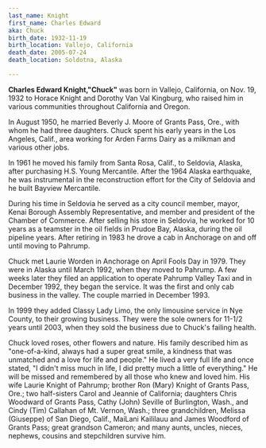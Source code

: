 ```yaml
---
last_name: Knight
first_name: Charles Edward
aka: Chuck
birth_date: 1932-11-19
birth_location: Vallejo, California
death_date: 2005-07-24
death_location: Soldotna, Alaska

---
```


**Charles Edward Knight,"Chuck"** was born in Vallejo, California, on Nov. 19, 1932 to Horace Knight and Dorothy Van Val Kingburg, who raised him in various communities throughout California and Oregon. 

In August 1950, he married Beverly J. Moore of Grants Pass, Ore., with whom he had three daughters. 
Chuck spent his early years in the Los Angeles, Calif., area working for Arden Farms Dairy as a milkman and various other jobs.

In 1961 he moved his family from Santa Rosa, Calif., to Seldovia, Alaska, after purchasing H.S. Young Mercantile. After the 1964 Alaska earthquake, he was instrumental in the reconstruction effort for the City of Seldovia and he built Bayview Mercantile. 

During his time in Seldovia he served as a city council member, mayor, Kenai Borough Assembly Representative, and member and president of the Chamber of Commerce. 
After selling his store in Seldovia, he worked for 10 years as a teamster in the oil fields in Prudoe Bay, Alaska, during the oil pipeline years. After retiring in 1983 he drove a cab in Anchorage on and off until moving to Pahrump. 

Chuck met Laurie Worden in Anchorage on April Fools Day in 1979. They were in Alaska until March 1992, when they moved to Pahrump. A few weeks later they filed an application to operate Pahrump Valley Taxi and in December 1992, they began the service. It was the first and only cab business in the valley. The couple married in December 1993. 

In 1999 they added Classy Lady Limo, the only limousine service in Nye County, to their growing business. They were the sole owners for 11-1/2 years until 2003, when they sold the business due to Chuck's failing health. 

Chuck loved roses, other flowers and nature. His family described him as "one-of-a-kind, always had a super great smile, a kindness that was unmatched and a love for life and people." 
He lived a very full life and once stated, "I didn't miss much in life, I did pretty much a little of everything." He will be missed and remembered by all those who knew and loved him. 
His wife Laurie Knight of Pahrump; brother Ron (Mary) Knight of Grants Pass, Ore.; two half-sisters Carol and Jeannie of California; daughters Chris Woodward of Grants Pass, Cathy (John) Seville of Burlington, Wash., and Cindy (Tim) Callahan of Mt. Vernon, Wash.; three grandchildren, Melissa (Giuseppe) of San Diego, Calif., MaiLani Kaililauu and James Woodford of Grants Pass; great grandson Cameron; and many aunts, uncles, nieces, nephews, cousins and stepchildren survive him. 
